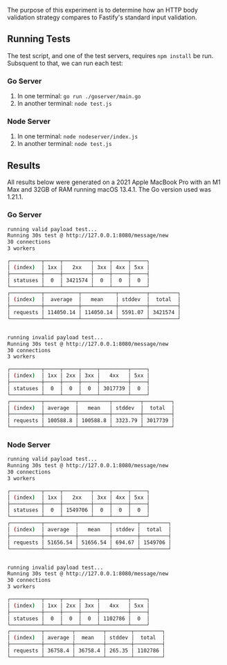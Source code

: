 The purpose of this experiment is to determine how an HTTP body validation
strategy compares to Fastify's standard input validation.

## Running Tests

The test script, and one of the test servers, requires `npm install` be run.
Subsquent to that, we can run each test:

### Go Server

1. In one terminal: `go run ./goserver/main.go`
2. In another terminal: `node test.js`

### Node Server

1. In one terminal: `node nodeserver/index.js`
2. In another terminal: `node test.js`


## Results

All results below were generated on a 2021 Apple MacBook Pro with an M1 Max
and 32GB of RAM running macOS 13.4.1. The Go version used was 1.21.1.

### Go Server

```sh
running valid payload test...
Running 30s test @ http://127.0.0.1:8080/message/new
30 connections
3 workers

┌──────────┬─────┬─────────┬─────┬─────┬─────┐
│ (index)  │ 1xx │   2xx   │ 3xx │ 4xx │ 5xx │
├──────────┼─────┼─────────┼─────┼─────┼─────┤
│ statuses │  0  │ 3421574 │  0  │  0  │  0  │
└──────────┴─────┴─────────┴─────┴─────┴─────┘
┌──────────┬───────────┬───────────┬─────────┬─────────┐
│ (index)  │  average  │   mean    │ stddev  │  total  │
├──────────┼───────────┼───────────┼─────────┼─────────┤
│ requests │ 114050.14 │ 114050.14 │ 5591.07 │ 3421574 │
└──────────┴───────────┴───────────┴─────────┴─────────┘


running invalid payload test...
Running 30s test @ http://127.0.0.1:8080/message/new
30 connections
3 workers

┌──────────┬─────┬─────┬─────┬─────────┬─────┐
│ (index)  │ 1xx │ 2xx │ 3xx │   4xx   │ 5xx │
├──────────┼─────┼─────┼─────┼─────────┼─────┤
│ statuses │  0  │  0  │  0  │ 3017739 │  0  │
└──────────┴─────┴─────┴─────┴─────────┴─────┘
┌──────────┬──────────┬──────────┬─────────┬─────────┐
│ (index)  │ average  │   mean   │ stddev  │  total  │
├──────────┼──────────┼──────────┼─────────┼─────────┤
│ requests │ 100588.8 │ 100588.8 │ 3323.79 │ 3017739 │
└──────────┴──────────┴──────────┴─────────┴─────────┘
```

### Node Server

```sh
running valid payload test...
Running 30s test @ http://127.0.0.1:8080/message/new
30 connections
3 workers

┌──────────┬─────┬─────────┬─────┬─────┬─────┐
│ (index)  │ 1xx │   2xx   │ 3xx │ 4xx │ 5xx │
├──────────┼─────┼─────────┼─────┼─────┼─────┤
│ statuses │  0  │ 1549706 │  0  │  0  │  0  │
└──────────┴─────┴─────────┴─────┴─────┴─────┘
┌──────────┬──────────┬──────────┬────────┬─────────┐
│ (index)  │ average  │   mean   │ stddev │  total  │
├──────────┼──────────┼──────────┼────────┼─────────┤
│ requests │ 51656.54 │ 51656.54 │ 694.67 │ 1549706 │
└──────────┴──────────┴──────────┴────────┴─────────┘


running invalid payload test...
Running 30s test @ http://127.0.0.1:8080/message/new
30 connections
3 workers

┌──────────┬─────┬─────┬─────┬─────────┬─────┐
│ (index)  │ 1xx │ 2xx │ 3xx │   4xx   │ 5xx │
├──────────┼─────┼─────┼─────┼─────────┼─────┤
│ statuses │  0  │  0  │  0  │ 1102786 │  0  │
└──────────┴─────┴─────┴─────┴─────────┴─────┘
┌──────────┬─────────┬─────────┬────────┬─────────┐
│ (index)  │ average │  mean   │ stddev │  total  │
├──────────┼─────────┼─────────┼────────┼─────────┤
│ requests │ 36758.4 │ 36758.4 │ 265.35 │ 1102786 │
└──────────┴─────────┴─────────┴────────┴─────────┘
```
